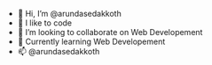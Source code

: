 - 👋 Hi, I’m @arundasedakkoth
- 💞️ I like to code
- 👀 I’m looking to collaborate on Web Developement
- 🌱 Currently learning Web Developement
- 📫 @arundasedakkoth

<!---
arundasedakkoth/arundasedakkoth is a ✨ special ✨ repository because its `README.md` (this file) appears on your GitHub profile.
You can click the Preview link to take a look at your changes.
--->
